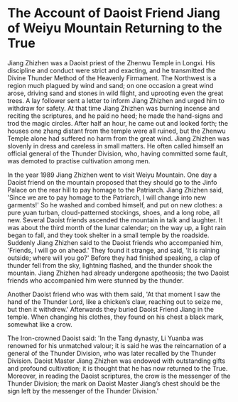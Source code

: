# The Account of Daoist Friend Jiang of Weiyu Mountain Returning to the True

Jiang Zhizhen was a Daoist priest of the Zhenwu Temple in Longxi. His discipline and conduct were strict and exacting, and he transmitted the Divine Thunder Method of the Heavenly Firmament. The Northwest is a region much plagued by wind and sand; on one occasion a great wind arose, driving sand and stones in wild flight, and uprooting even the great trees. A lay follower sent a letter to inform Jiang Zhizhen and urged him to withdraw for safety. At that time Jiang Zhizhen was burning incense and reciting the scriptures, and he paid no heed; he made the hand-signs and trod the magic circles. After half an hour, he came out and looked forth; the houses one zhang distant from the temple were all ruined, but the Zhenwu Temple alone had suffered no harm from the great wind. Jiang Zhizhen was slovenly in dress and careless in small matters. He often called himself an official general of the Thunder Division, who, having committed some fault, was demoted to practise cultivation among men.

In the year 1989 Jiang Zhizhen went to visit Weiyu Mountain. One day a Daoist friend on the mountain proposed that they should go to the Jinfo Palace on the rear hill to pay homage to the Patriarch. Jiang Zhizhen said, 'Since we are to pay homage to the Patriarch, I will change into new garments!' So he washed and combed himself, and put on new clothes: a pure yuan turban, cloud-patterned stockings, shoes, and a long robe, all new. Several Daoist friends ascended the mountain in talk and laughter. It was about the third month of the lunar calendar; on the way up, a light rain began to fall, and they took shelter in a small temple by the roadside. Suddenly Jiang Zhizhen said to the Daoist friends who accompanied him, 'Friends, I will go on ahead.' They found it strange, and said, 'It is raining outside; where will you go?' Before they had finished speaking, a clap of thunder fell from the sky, lightning flashed, and the thunder shook the mountain. Jiang Zhizhen had already undergone apotheosis; the two Daoist friends who accompanied him were stunned by the thunder.

Another Daoist friend who was with them said, 'At that moment I saw the hand of the Thunder Lord, like a chicken’s claw, reaching out to seize me, but then it withdrew.' Afterwards they buried Daoist Friend Jiang in the temple. When changing his clothes, they found on his chest a black mark, somewhat like a crow.

The Iron-crowned Daoist said: 'In the Tang dynasty, Li Yuanba was renowned for his unmatched valour; it is said he was the reincarnation of a general of the Thunder Division, who was later recalled by the Thunder Division. Daoist Master Jiang Zhizhen was endowed with outstanding gifts and profound cultivation; it is thought that he has now returned to the True. Moreover, in reading the Daoist scriptures, the crow is the messenger of the Thunder Division; the mark on Daoist Master Jiang’s chest should be the sign left by the messenger of the Thunder Division.'
